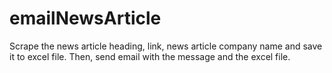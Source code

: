 # emailNewsArticle
Scrape the news article heading, link, news article company name and save it to excel file.
Then, send email with the message and the excel file.
